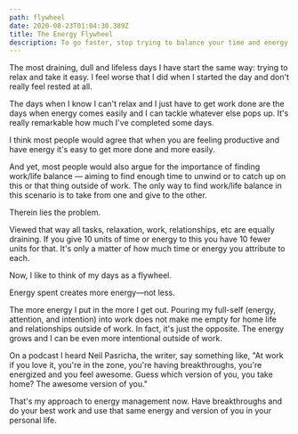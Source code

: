 ```yaml
---
path: flywheel
date: 2020-08-23T01:04:30.389Z
title: The Energy Flywheel
description: To go faster, stop trying to balance your time and energy.
---
```

The most draining, dull and lifeless days I have start the same way: trying to relax and take it easy. I feel worse that I did when I started the day and don't really feel rested at all. 

The days when I know I can't relax and I just have to get work done are the days when energy comes easily and I can tackle whatever else pops up. It's really remarkable how much I've completed some days. 

I think most people would agree that when you are feeling productive and have energy it's easy to get more done and more easily. 

And yet, most people would also argue for the importance of finding work/life balance — aiming to find enough time to unwind or to catch up on this or that thing outside of work. The only way to find work/life balance in this scenario is to take from one and give to the other. 

Therein lies the problem. 

Viewed that way all tasks, relaxation, work, relationships, etc are equally draining. If you give 10 units of time or energy to this you have 10 fewer units for that. It's only a matter of how much time or energy you attribute to each. 

Now, I like to think of my days as a flywheel.

Energy spent creates more energy—not less.

The more energy I put in the more I get out. Pouring my full-self (energy, attention, and intention) into work does not make me empty for home life and relationships outside of work. In fact, it's just the opposite. The energy grows and I can be even more intentional outside of work.

On a podcast I heard Neil Pasricha, the writer, say something like, "At work if you love it, you're in the zone, you're having breakthroughs, you're energized and you feel awesome. Guess which version of you, you take home? The awesome version of you."

That's my approach to energy management now. Have breakthroughs and do your best work and use that same energy and version of you in your personal life. 
